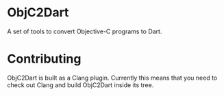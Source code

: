 # ObjC2Dart

A set of tools to convert Objective-C programs to Dart.

# Contributing

ObjC2Dart is built as a Clang plugin.
Currently this means that you need to check out Clang and build ObjC2Dart inside its tree.

